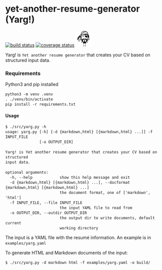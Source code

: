 #  yet-another-resume-generator (Yarg!)

[![build status](
  http://img.shields.io/travis/inz1981/yet-another-resume-generator/master.svg?style=flat)](
 https://travis-ci.org/inz1981/yet-another-resume-generator)
[![coverage status](
  https://codecov.io/gh/inz1981/yet-another-resume-generator/branch/master/graph/badge.svg)](
 https://codecov.io/gh/inz1981/yet-another-resume-generator)
<img src="img/yarg.png" alt="Yarg!" width="50" height="50">

Yarg! is `Yet another resume generator` that creates your CV based on structured input data.

### Requirements

Python3 and pip installed

    python3 -m venv .venv
    . ./venv/bin/activate
    pip install -r requirements.txt

#### Usage

    $ ./src/yarg.py -h
    usage: yarg.py [-h] [-d {markdown,html} [{markdown,html} ...]] -f INPUT_FILE
                   [-o OUTPUT_DIR]

    Yarg! is Yet another resume generator that creates your CV based on structured
    input data.

    optional arguments:
      -h, --help            show this help message and exit
      -d {markdown,html} [{markdown,html} ...], --docformat {markdown,html} [{markdown,html} ...]
                            the document format, one of ['markdown', 'html']
      -f INPUT_FILE, --file INPUT_FILE
                            the input YAML file to read from
      -o OUTPUT_DIR, --outdir OUTPUT_DIR
                            the output dir to write documents, default current
                            working directory



The input is a YAML file with the resumé information. An example is in
`examples/yarg.yaml`

To generate HTML and Markdown documents of the input:

    $ ./src/yarg.py -d markdown html -f examples/yarg.yaml -o build/
